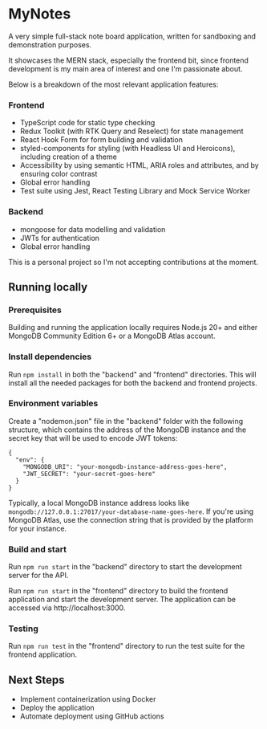 # MyNotes

A very simple full-stack note board application, written for sandboxing and demonstration purposes.

It showcases the MERN stack, especially the frontend bit, since frontend development is my main area of interest and one I'm passionate about.

Below is a breakdown of the most relevant application features:

### Frontend

- TypeScript code for static type checking
- Redux Toolkit (with RTK Query and Reselect) for state management
- React Hook Form for form building and validation
- styled-components for styling (with Headless UI and Heroicons), including creation of a theme
- Accessibility by using semantic HTML, ARIA roles and attributes, and by ensuring color contrast
- Global error handling
- Test suite using Jest, React Testing Library and Mock Service Worker

### Backend

- mongoose for data modelling and validation
- JWTs for authentication
- Global error handling

This is a personal project so I'm not accepting contributions at the moment.

## Running locally

### Prerequisites

Building and running the application locally requires Node.js 20+ and either MongoDB Community Edition 6+ or a MongoDB Atlas account.

### Install dependencies

Run `npm install` in both the "backend" and "frontend" directories. This will install all the needed packages for both the backend and frontend projects.

### Environment variables

Create a "nodemon.json" file in the "backend" folder with the following structure, which contains the address of the MongoDB instance and the secret key that will be used to encode JWT tokens:

```
{
  "env": {
    "MONGODB_URI": "your-mongodb-instance-address-goes-here",
    "JWT_SECRET": "your-secret-goes-here"
  }
}
```

Typically, a local MongoDB instance address looks like `mongodb://127.0.0.1:27017/your-database-name-goes-here`. If you're using MongoDB Atlas, use the connection string that is provided by the platform for your instance.

### Build and start

Run `npm run start` in the "backend" directory to start the development server for the API.

Run `npm run start` in the "frontend" directory to build the frontend application and start the development server. The application can be accessed via http://localhost:3000.

### Testing

Run `npm run test` in the "frontend" directory to run the test suite for the frontend application.

## Next Steps

- Implement containerization using Docker
- Deploy the application
- Automate deployment using GitHub actions
